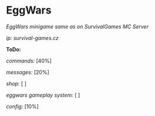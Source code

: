 # EggWars

_EggWars minigame same as on SurvivalGames MC Server_

_ip: survival-games.cz_


__ToDo:__

_commands:_ [40%]

_messages:_ [20%]

_shop:_ [ ]

_eggwars gameplay system:_ [ ]

_config:_ [10%]

